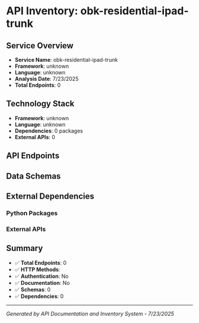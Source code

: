 # API Inventory: obk-residential-ipad-trunk

## Service Overview

- **Service Name**: obk-residential-ipad-trunk
- **Framework**: unknown
- **Language**: unknown
- **Analysis Date**: 7/23/2025
- **Total Endpoints**: 0

## Technology Stack

- **Framework**: unknown 
- **Language**: unknown
- **Dependencies**: 0 packages
- **External APIs**: 0

## API Endpoints



## Data Schemas



## External Dependencies

### Python Packages


### External APIs


## Summary

- ✅ **Total Endpoints**: 0
- ✅ **HTTP Methods**: 
- ✅ **Authentication**: No
- ✅ **Documentation**: No
- ✅ **Schemas**: 0
- ✅ **Dependencies**: 0

---

*Generated by API Documentation and Inventory System - 7/23/2025* 